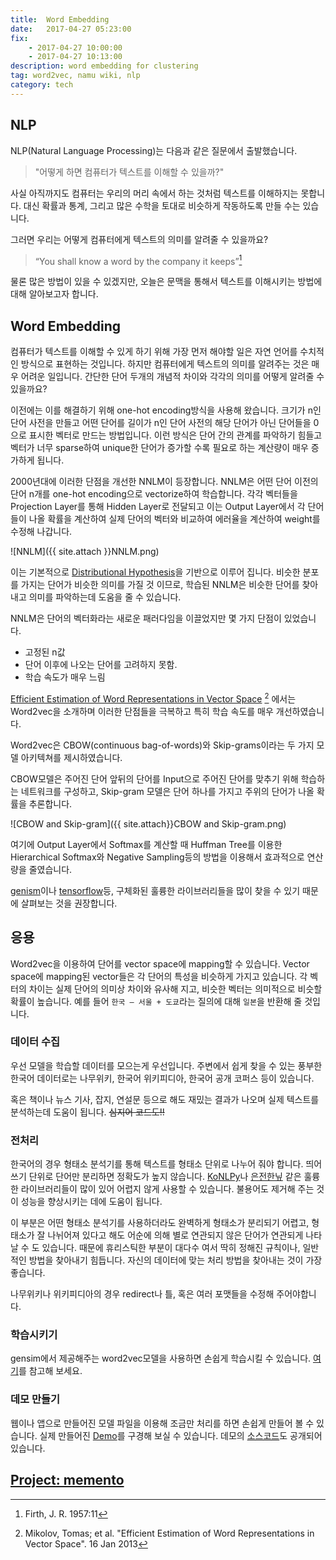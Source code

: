 ```yaml
---
title:  Word Embedding
date:   2017-04-27 05:23:00
fix:
    - 2017-04-27 10:00:00
    - 2017-04-27 10:13:00
description: word embedding for clustering
tag: word2vec, namu wiki, nlp
category: tech
---
```

## NLP

NLP(Natural Language Processing)는 다음과 같은 질문에서 출발했습니다.

> "어떻게 하면 컴퓨터가 텍스트를 이해할 수 있을까?"

사실 아직까지도 컴퓨터는 우리의 머리 속에서 하는 것처럼 텍스트를 이해하지는 못합니다. 
대신 확률과 통계, 그리고 많은 수학을 토대로 비슷하게 작동하도록 만들 수는 있습니다.

그러면 우리는 어떻게 컴퓨터에게 텍스트의 의미를 알려줄 수 있을까요?

> “You shall know a word by the company it keeps”[^quotation]

물론 많은 방법이 있을 수 있겠지만, 오늘은 문맥을 통해서 텍스트를 이해시키는 방법에 대해 알아보고자 합니다.

## Word Embedding

컴퓨터가 텍스트를 이해할 수 있게 하기 위해 가장 먼저 해야할 일은 자연 언어를 수치적인 방식으로 표현하는 것입니다. 
하지만 컴퓨터에게 텍스트의 의미를 알려주는 것은 매우 어려운 일입니다. 
간단한 단어 두개의 개념적 차이와 각각의 의미를 어떻게 알려줄 수 있을까요?

이전에는 이를 해결하기 위해 one-hot encoding방식을 사용해 왔습니다. 
크기가 n인 단어 사전을 만들고 어떤 단어를 길이가 n인 단어 사전의 해당 단어가 아닌 단어들을 0으로 표시한 벡터로 만드는 방법입니다. 
이런 방식은 단어 간의 관계를 파악하기 힘들고 벡터가 너무 sparse하여 unique한 단어가 증가할 수록 필요로 하는 계산량이 매우 증가하게 됩니다.

2000년대에 이러한 단점을 개선한 NNLM이 등장합니다. 
NNLM은 어떤 단어 이전의 단어 n개를 one-hot encoding으로 vectorize하여 학습합니다. 
각각 벡터들을 Projection Layer를 통해 Hidden Layer로 전달되고 
이는 Output Layer에서 각 단어들이 나올 확률을 계산하여 실제 단어의 벡터와 비교하여 에러율을 계산하여 weight를 수정해 나갑니다. 

![NNLM]({{ site.attach }}NNLM.png)

이는 기본적으로 [Distributional Hypothesis](https://en.wikipedia.org/wiki/Distributional_semantics#Distributional_Hypothesis)을 기반으로 이루어 집니다. 비슷한 분포를 가지는 단어가 비슷한 의미를 가질 것 이므로, 학습된 NNLM은 비슷한 단어를 찾아내고 의미를 파악하는데 도움을 줄 수 있습니다.

NNLM은 단어의 벡터화라는 새로운 패러다임을 이끌었지만 몇 가지 단점이 있었습니다.

- 고정된  n값
- 단어 이후에 나오는 단어를 고려하지 못함.
- 학습 속도가 매우 느림

[Efficient Estimation of Word Representations in Vector Space](https://arxiv.org/abs/1301.3781) [^word2vec] 에서는 Word2vec을 소개하며 이러한 단점들을 극복하고 특히 학습 속도를 매우 개선하였습니다.

Word2vec은 CBOW(continuous bag-of-words)와 Skip-grams이라는 두 가지 모델 아키텍쳐를 제시하였습니다. 

CBOW모델은 주어진 단어 앞뒤의 단어를 Input으로 주어진 단어를 맞추기 위해 학습하는 네트워크를 구성하고, 
Skip-gram 모델은 단어 하나를 가지고 주위의 단어가 나올 확률을 추론합니다.

![CBOW and Skip-gram]({{ site.attach}}CBOW and Skip-gram.png)


여기에 Output Layer에서 Softmax를 계산할 때 Huffman Tree를 이용한 Hierarchical Softmax와 
Negative Sampling등의 방법을 이용해서 효과적으로 연산량을 줄였습니다. 

[genism](https://radimrehurek.com/gensim/models/word2vec.html)이나 [tensorflow](https://www.tensorflow.org/tutorials/word2vec)등, 구체화된 훌륭한 라이브러리들을 많이 찾을 수 있기 때문에 살펴보는 것을 권장합니다.

## 응용

Word2vec을 이용하여 단어를 vector space에 mapping할 수 있습니다. 
Vector space에 mapping된 vector들은 각 단어의 특성을 비슷하게 가지고 있습니다. 
각 벡터의 차이는 실제 단어의 의미상 차이와 유사해 지고, 비슷한 벡터는 의미적으로 비슷할 확률이 높습니다. 
예를 들어 `한국 – 서울 + 도쿄`라는 질의에 대해 `일본`을 반환해 줄 것입니다.

### 데이터 수집

우선 모델을 학습할 데이터를 모으는게 우선입니다. 
주변에서 쉽게 찾을 수 있는 풍부한 한국어 데이터로는 나무위키, 한국어 위키피디아, 한국어 공개 코퍼스 등이 있습니다.

혹은 책이나 뉴스 기사, 잡지, 연설문 등으로 해도 재밌는 결과가 나오며 실제 텍스트를 분석하는데 도움이 됩니다.
~~심지어 코드도!!~~

### 전처리

한국어의 경우 형태소 분석기를 통해 텍스트를 형태소 단위로 나누어 줘야 합니다. 띄어쓰기 단위로 단어만 분리하면 정확도가 높지 않습니다.
[KoNLPy](http://konlpy.org/ko/latest/)나 [은전한닢](http://eunjeon.blogspot.kr/) 같은 훌륭한 라이브러리들이 많이 있어 어렵지 않게 사용할 수 있습니다.
불용어도 제거해 주는 것이 성능을 향상시키는 데에 도움이 됩니다. 

이 부분은 어떤 형태소 분석기를 사용하더라도 완벽하게 형태소가 분리되기 어렵고,
형태소가 잘 나뉘어져 있다고 해도 어순에 의해 별로 연관되지 않은 단어가 연관되게 나타날 수 도 있습니다.
때문에 휴리스틱한 부분이 대다수 여서 딱히 정해진 규칙이나, 일반적인 방법을 찾아내기 힘듭니다.
자신의 데이터에 맞는 처리 방법을 찾아내는 것이 가장 좋습니다.

나무위키나 위키피디아의 경우 redirect나 틀, 혹은 여러 포맷들을 수정해 주어야합니다.

### 학습시키기

gensim에서 제공해주는 word2vec모델을 사용하면 손쉽게 학습시킬 수 있습니다.
[여기](https://radimrehurek.com/gensim/models/word2vec.html)를 참고해 보세요.

### 데모 만들기

웹이나 앱으로 만들어진 모델 파일을 이용해 조금만 처리를 하면 손쉽게 만들어 볼 수 있습니다.
실제 만들어진 [Demo](http:/server2.memento.live:5000)를 구경해 보실 수 있습니다. 데모의 [소스코드](https://github.com/memento7/word2demo)도 공개되어 있습니다.

## [Project: memento](https://memento7.github.io/2017/word2vec/)

[^quotation]: Firth, J. R. 1957:11
[^word2vec]: Mikolov, Tomas; et al. "Efficient Estimation of Word Representations in Vector Space". 16 Jan 2013